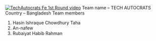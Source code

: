 [![TechAutocrats Fe 1st Round video](https://img.youtube.com/vi/h_JQZNOGxvg)](https://www.youtube.com/watch?v=h_JQZNOGxvg)
Team name – TECH AUTOCRATS
Country – Bangladesh 
 Team members
1.	Hasin Ishraque Chowdhury Taha 
2.	An-nafew
3.	Rubaiyat Habib Rahman 

